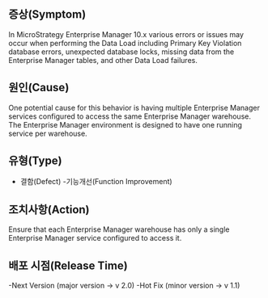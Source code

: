 ## 증상(Symptom)
In MicroStrategy Enterprise Manager 10.x various errors or issues may occur when performing the Data Load including Primary Key Violation database errors, 
unexpected database locks, missing data from the Enterprise Manager tables, and other Data Load failures.

## 원인(Cause)
One potential cause for this behavior is having multiple Enterprise Manager services configured to access the same Enterprise Manager warehouse.  
The Enterprise Manager environment is designed to have one running service per warehouse.  

## 유형(Type)
  - 결함(Defect)
  -기능개선(Function Improvement)

## 조치사항(Action)
Ensure that each Enterprise Manager warehouse has only a single Enterprise Manager service configured to access it. 

## 배포 시점(Release Time)
 -Next Version (major version -> v 2.0) 
 -Hot Fix (minor version -> v 1.1)
 

